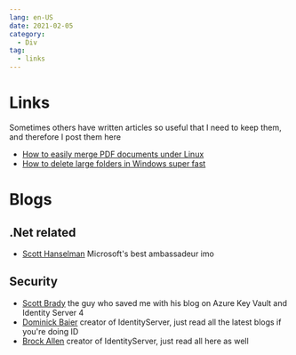 ```yaml
---
lang: en-US
date: 2021-02-05
category:
  - Div
tag:
  - links
---
```


# Links

Sometimes others have written articles so useful that I need to keep them, and therefore I post them here

-   [How to easily merge PDF documents under Linux](https://unixblogger.com/how-to-easily-merge-pdf-documents-under-linux/)
-   [How to delete large folders in Windows super fast](https://www.ghacks.net/2017/07/18/how-to-delete-large-folders-in-windows-super-fast/)

# Blogs
## .Net related
- [Scott Hanselman](https://www.hanselman.com/) Microsoft's best ambassadeur imo

## Security
- [Scott Brady](https://www.scottbrady91.com/) the guy who saved me with his blog on Azure Key Vault and Identity Server 4
- [Dominick Baier](https://leastprivilege.com/) creator of IdentityServer, just read all the latest blogs if you're doing ID
- [Brock Allen](https://brockallen.com/) creator of IdentityServer, just read all here as well